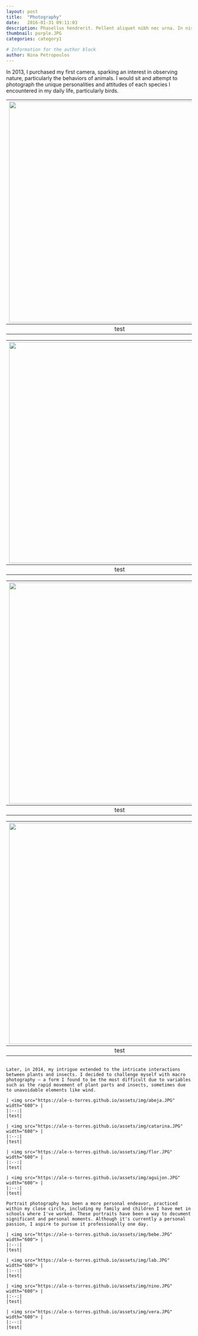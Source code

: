 ```yaml
---
layout: post
title:  "Photography"
date:   2016-01-31 09:11:03
description: Phasellus hendrerit. Pellent aliquet nibh nec urna. In nis aliquet vel, dapibus id,mattis.
thumbnail: purple.JPG
categories: category1

# Information for the author block
author: Nina Petropoulos
---
```


In 2013, I purchased my first camera, sparking an interest in observing nature, particularly the behaviors of animals. I would sit and attempt to photograph the unique personalities and attitudes of each species I encountered in my daily life, particularly birds.

| <img src="https://ale-s-torres.github.io/assets/img/cerca.JPG" width="600"> | 
|:--:| 
|test|

| <img src="https://ale-s-torres.github.io/assets/img/pez.JPG" width="600"> | 
|:--:| 
|test|

| <img src="https://ale-s-torres.github.io/assets/img/gaviota2.JPG" width="600"> | 
|:--:| 
|test|

| <img src="https://ale-s-torres.github.io/assets/img/peces.JPG" width="600"> | 
|:--:| 
|test|

```

Later, in 2014, my intrigue extended to the intricate interactions between plants and insects. I decided to challenge myself with macro photography — a form I found to be the most difficult due to variables such as the rapid movement of plant parts and insects, sometimes due to unavoidable elements like wind.

| <img src="https://ale-s-torres.github.io/assets/img/abeja.JPG" width="600"> | 
|:--:| 
|test|

| <img src="https://ale-s-torres.github.io/assets/img/catarina.JPG" width="600"> | 
|:--:| 
|test|

| <img src="https://ale-s-torres.github.io/assets/img/flor.JPG" width="600"> | 
|:--:| 
|test|

| <img src="https://ale-s-torres.github.io/assets/img/aguijon.JPG" width="600"> | 
|:--:| 
|test|

Portrait photography has been a more personal endeavor, practiced within my close circle, including my family and children I have met in schools where I've worked. These portraits have been a way to document significant and personal moments. Although it's currently a personal passion, I aspire to pursue it professionally one day.

| <img src="https://ale-s-torres.github.io/assets/img/bebe.JPG" width="600"> | 
|:--:| 
|test|

| <img src="https://ale-s-torres.github.io/assets/img/lab.JPG" width="600"> | 
|:--:| 
|test|

| <img src="https://ale-s-torres.github.io/assets/img/nino.JPG" width="600"> | 
|:--:| 
|test|

| <img src="https://ale-s-torres.github.io/assets/img/vera.JPG" width="600"> | 
|:--:| 
|test|

